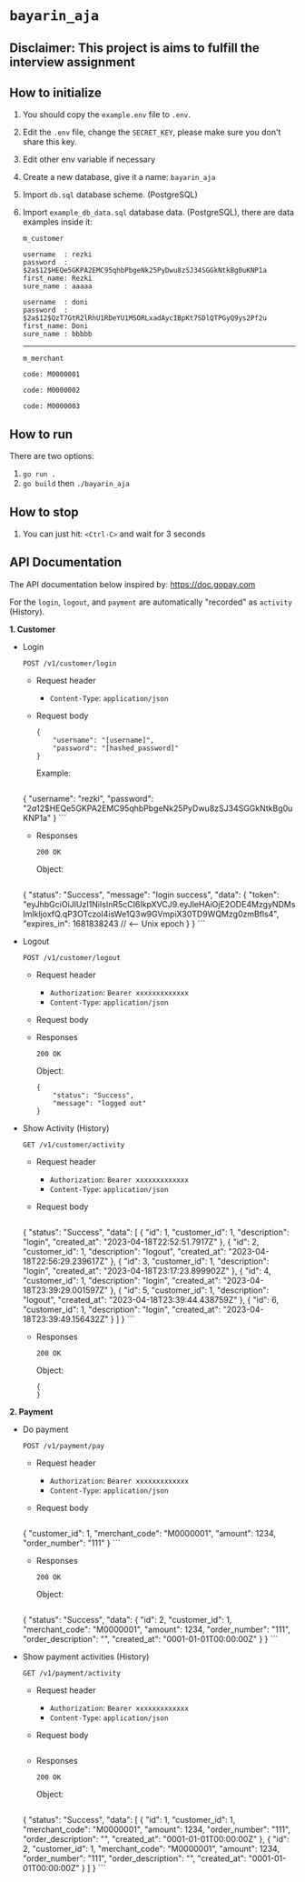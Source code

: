 # `bayarin_aja`

## Disclaimer: This project is aims to fulfill the interview assignment


## How to initialize
1. You should copy the `example.env` file to `.env`.
2. Edit the `.env` file, change the `SECRET_KEY`, please make sure you don't share this key.
3. Edit other env variable if necessary
4. Create a new database, give it a name: `bayarin_aja`
5. Import `db.sql` database scheme. (PostgreSQL)
6. Import `example_db_data.sql` database data. (PostgreSQL), there are data examples inside it:

   `m_customer`

	 ```
	 username  : rezki
	 password  : $2a$12$HEQe5GKPA2EMC95qhbPbgeNk25PyDwu8zSJ34SGGkNtkBg0uKNP1a
	 first_name: Rezki
	 sure_name : aaaaa
	 ```

	 ```
	 username  : doni
	 password  : $2a$12$QzT7GtR2lRhU1RDeYU1MSORLxadAycIBpKt7SDlQTPGyQ9ys2Pf2u
	 first_name: Doni
	 sure_name : bbbbb
	 ```

	 ----

	 `m_merchant`

	 ```
	 code: M0000001
	 ```

	 ```
	 code: M0000002
	 ```

	 ```
	 code: M0000003
	 ```


## How to run
There are two options:
1. `go run .`
2. `go build` then `./bayarin_aja`


## How to stop
1. You can just hit: `<Ctrl-C>` and wait for 3 seconds


## API Documentation
The API documentation below inspired by: https://doc.gopay.com

For the `login`, `logout`, and `payment` are automatically "recorded" as `activity` (History).

**1. Customer**
   - Login

	   `POST /v1/customer/login`
	   - Request header
		 * `Content-Type`: `application/json`

	   - Request body
		 ```
		 {
		     "username": "[username]",
		     "password": "[hashed_password]"
		 }
		 ```

		 Example:

		 ```
		{
			  "username": "rezki",
				"password": "$2a$12$HEQe5GKPA2EMC95qhbPbgeNk25PyDwu8zSJ34SGGkNtkBg0uKNP1a"
		}
		 ```

	   - Responses

		 `200 OK`

		 Object:
		 ```
     {
         "status": "Success",
         "message": "login success",
         "data": {
             "token": "eyJhbGciOiJIUzI1NiIsInR5cCI6IkpXVCJ9.eyJleHAiOjE2ODE4MzgyNDMsImlkIjoxfQ.qP3OTczoI4isWe1Q3w9GVmpiX30TD9WQMzg0zmBfls4",
             "expires_in": 1681838243 // <-- Unix epoch
         }
     }
		 ```

   - Logout

	   `POST /v1/customer/logout`
	   - Request header
		 * `Authorization`: `Bearer xxxxxxxxxxxxx`
		 * `Content-Type`: `application/json`

	   - Request body

	   - Responses

		 `200 OK`

		 Object:
		 ```
		 {
		     "status": "Success",
		     "message": "logged out"
		 }
		 ```

   - Show Activity (History)

	   `GET /v1/customer/activity`
	   - Request header
		 * `Authorization`: `Bearer xxxxxxxxxxxxx`
		 * `Content-Type`: `application/json`

	   - Request body
		 ```
     {
         "status": "Success",
         "data": [
             {
                 "id": 1,
                 "customer_id": 1,
                 "description": "login",
                 "created_at": "2023-04-18T22:52:51.7917Z"
             },
             {
                 "id": 2,
                 "customer_id": 1,
                 "description": "logout",
                 "created_at": "2023-04-18T22:56:29.239617Z"
             },
             {
                 "id": 3,
                 "customer_id": 1,
                 "description": "login",
                 "created_at": "2023-04-18T23:17:23.899902Z"
             },
             {
                 "id": 4,
                 "customer_id": 1,
                 "description": "login",
                 "created_at": "2023-04-18T23:39:29.001597Z"
             },
             {
                 "id": 5,
                 "customer_id": 1,
                 "description": "logout",
                 "created_at": "2023-04-18T23:39:44.438759Z"
             },
             {
                 "id": 6,
                 "customer_id": 1,
                 "description": "login",
                 "created_at": "2023-04-18T23:39:49.156432Z"
             }
         ]
     }
		 ```

	   - Responses

		 `200 OK`

		 Object:
		 ```
		 {
		 }
		 ```

**2. Payment**
   - Do payment

	   `POST /v1/payment/pay`
	   - Request header
		 * `Authorization`: `Bearer xxxxxxxxxxxxx`
		 * `Content-Type`: `application/json`

	   - Request body
		 ```
     {
         "customer_id": 1,
         "merchant_code": "M0000001",
         "amount": 1234,
         "order_number": "111"
     }
		 ```

	   - Responses

		 `200 OK`

		 Object:
		 ```
     {
         "status": "Success",
         "data": {
             "id": 2,
             "customer_id": 1,
             "merchant_code": "M0000001",
             "amount": 1234,
             "order_number": "111",
             "order_description": "",
             "created_at": "0001-01-01T00:00:00Z"
         }
     }
		 ```

   - Show payment activities (History)

	   `GET /v1/payment/activity`
	   - Request header
		 * `Authorization`: `Bearer xxxxxxxxxxxxx`
		 * `Content-Type`: `application/json`

	   - Request body
		 ```
		 ```

	   - Responses

		 `200 OK`

		 Object:
		 ```
     {
         "status": "Success",
         "data": [
             {
                 "id": 1,
                 "customer_id": 1,
                 "merchant_code": "M0000001",
                 "amount": 1234,
                 "order_number": "111",
                 "order_description": "",
                 "created_at": "0001-01-01T00:00:00Z"
             },
             {
                 "id": 2,
                 "customer_id": 1,
                 "merchant_code": "M0000001",
                 "amount": 1234,
                 "order_number": "111",
                 "order_description": "",
                 "created_at": "0001-01-01T00:00:00Z"
             }
         ]
     }
		 ```
